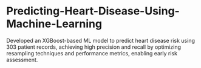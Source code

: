 # Predicting-Heart-Disease-Using-Machine-Learning

Developed an XGBoost-based ML model to predict heart disease risk using 303 patient records, achieving high precision and recall by optimizing resampling techniques and performance metrics, enabling early risk assessment.
